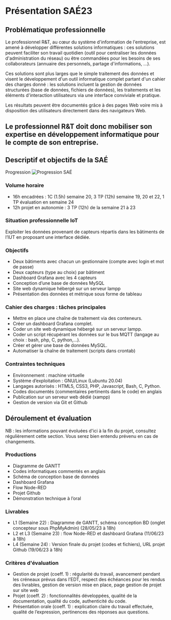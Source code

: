 # Présentation SAÉ23
## Problématique professionnelle

Le professionnel R&T, au cœur du système d'information de l'entreprise, est amené à développer différentes solutions informatiques : ces solutions peuvent faciliter son travail quotidien (outil pour centraliser les données d'administration du réseau) ou être commandées pour les besoins de ses collaborateurs (annuaire des personnels, partage d'informations, ...).

Ces solutions sont plus larges que le simple traitement des données et visent le développement d'un outil informatique complet partant d'un cahier des charges donné : les solutions incluent la gestion de données structurées (base de données, fichiers de données), les traitements et les éléments d'interaction utilisateurs via une interface conviviale et pratique.

Les résultats peuvent être documentés grâce à des pages Web voire mis à disposition des utilisateurs directement dans des navigateurs Web.  

Le professionnel R&T doit donc mobiliser son expertise en développement informatique pour le compte de son entreprise.
---
## Descriptif et objectifs de la SAÉ
Progression
![Progression SAÉ](images/progression_sae23.png)

### Volume horaire

* 16h encadrées : 1C (1.5h) semaine 20, 3 TP (12h) semaine 19, 20 et 22, 1 TP évaluation en semaine 24
* 12h projet en autonomie : 3 TP (12h) de la semaine 21 à 23

### Situation professionnelle IoT
Exploiter les données provenant de capteurs répartis dans les bâtiments de l’IUT en proposant une interface dédiée.

### Objectifs

* Deux bâtiments avec chacun un gestionnaire (compte avec login et mot de passe)
* Deux capteurs (type au choix) par bâtiment
* Dashboard Grafana avec les 4 capteurs
* Conception d’une base de données MySQL
* Site web dynamique hébergé sur un serveur lampp
* Présentation des données et métrique sous forme de tableau

### Cahier des charges : tâches principales

* Mettre en place une chaîne de traitement via des conteneurs.
* Créer un dashboard Grafana complet.
* Coder un site web dynamique hébergé sur un serveur lampp.
* Coder un script récupérant les données sur le bus MQTT (langage au choix : bash, php, C, python,…).
* Créer et gérer une base de données MySQL.
* Automatiser la chaîne de traitement (scripts dans crontab)

### Contraintes techniques

* Environnement : machine virtuelle
* Système d’exploitation : GNU/Linux (Lubuntu 20.04)
* Langages autorisés : HTML5, CSS3, PHP, Javascript, Bash, C, Python.
* Codes documentés (commentaires pertinents dans le code) en anglais
* Publication sur un serveur web dédié (xampp)
* Gestion de version via Git et Github

 

## Déroulement et évaluation

NB : les informations pouvant évoluées d'ici à la fin du projet, consultez régulièrement cette section. Vous serez bien entendu prévenu en cas de changements.

### Productions

* Diagramme de GANTT
* Codes informatiques commentés en anglais
* Schéma de conception base de données 
* Dashboard Grafana
* Flow Node-RED
* Projet Github
* Démonstration technique à l’oral

### Livrables

* L1 (Semaine 22) : Diagramme de GANTT, schéma conception BD (onglet concepteur sous PhpMyAdmin) (28/05/23 à 18h)
* L2 et L3 (Semaine 23) : flow Node-RED et dashboard Grafana (11/06/23 à 18h)
* L4 (Semaine 24) : Version finale du projet (codes et fichiers), URL projet Github (19/06/23 à 18h)

### Critères d'évaluation

* Gestion de projet (coeff. 1) : régularité du travail, avancement pendant les créneaux prévus dans l’EDT, respect des échéances pour les rendus des livrables, gestion de version mise en place, page gestion de projet sur site web
* Projet (coeff. 2) : fonctionnalités développées, qualité de la documentation, qualité du code, authenticité du code.
* Présentation orale (coeff. 1) : explication claire du travail effectuée, qualité de l’expression, pertinences des réponses aux questions.
